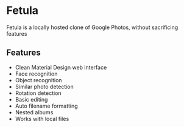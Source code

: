 # Fetula
Fetula is a locally hosted clone of Google Photos, without sacrificing features

## Features
+ Clean Material Design web interface
+ Face recognition
+ Object recognition
+ Similar photo detection
+ Rotation detection
+ Basic editing
+ Auto filename formatting
+ Nested albums
+ Works with local files